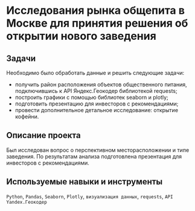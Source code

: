 # Исследования рынка общепита в Москве для принятия решения об открытии нового заведения 

## Задачи
Необходимо было обработать данные и решить следующие задачи:
* получить район расположения объектов общественного питания, подключившись к API Яндекс.Геокодер библиотекой requests;
* построить графики с помощью библиотек seaborn и plotly;
* подготовить презентацию для инвесторов с рекомендациями;
* провести дополнительное детальное исследование: открытие кофейни.

## Описание проекта
Был исследован вопрос о перспективном месторасположении и типе заведения. По результатам анализа подготовлена презентация для инвесторов с рекомендациями.

## Используемые навыки и инструменты
`Python`, `Pandas`, `Seaborn`, `Plotly`, `визуализация данных`, `requests`, `API Yandex.Геокодер`
